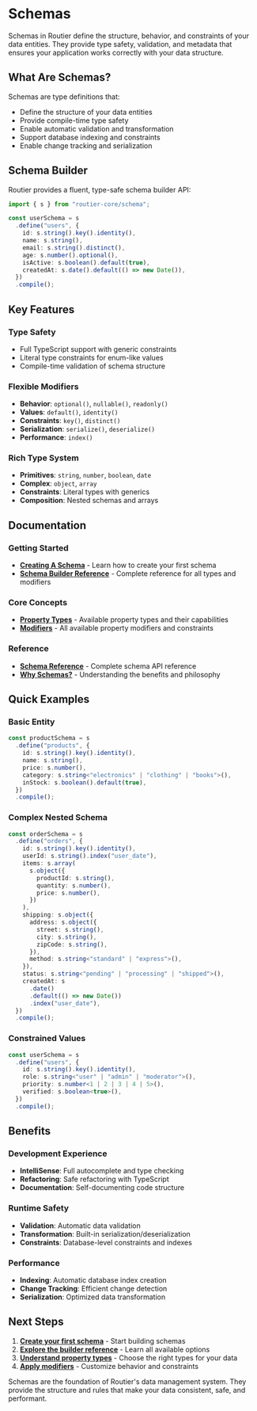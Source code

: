# Schemas

Schemas in Routier define the structure, behavior, and constraints of your data entities. They provide type safety, validation, and metadata that ensures your application works correctly with your data structure.

## What Are Schemas?

Schemas are type definitions that:

- Define the structure of your data entities
- Provide compile-time type safety
- Enable automatic validation and transformation
- Support database indexing and constraints
- Enable change tracking and serialization

## Schema Builder

Routier provides a fluent, type-safe schema builder API:

```typescript
import { s } from "routier-core/schema";

const userSchema = s
  .define("users", {
    id: s.string().key().identity(),
    name: s.string(),
    email: s.string().distinct(),
    age: s.number().optional(),
    isActive: s.boolean().default(true),
    createdAt: s.date().default(() => new Date()),
  })
  .compile();
```

## Key Features

### Type Safety

- Full TypeScript support with generic constraints
- Literal type constraints for enum-like values
- Compile-time validation of schema structure

### Flexible Modifiers

- **Behavior**: `optional()`, `nullable()`, `readonly()`
- **Values**: `default()`, `identity()`
- **Constraints**: `key()`, `distinct()`
- **Serialization**: `serialize()`, `deserialize()`
- **Performance**: `index()`

### Rich Type System

- **Primitives**: `string`, `number`, `boolean`, `date`
- **Complex**: `object`, `array`
- **Constraints**: Literal types with generics
- **Composition**: Nested schemas and arrays

## Documentation

### Getting Started

- **[Creating A Schema](creating-a-schema.md)** - Learn how to create your first schema
- **[Schema Builder Reference](schema-builder-reference.md)** - Complete reference for all types and modifiers

### Core Concepts

- **[Property Types](property-types/README.md)** - Available property types and their capabilities
- **[Modifiers](modifiers/README.md)** - All available property modifiers and constraints

### Reference

- **[Schema Reference](reference.md)** - Complete schema API reference
- **[Why Schemas?](why-schemas.md)** - Understanding the benefits and philosophy

## Quick Examples

### Basic Entity

```typescript
const productSchema = s
  .define("products", {
    id: s.string().key().identity(),
    name: s.string(),
    price: s.number(),
    category: s.string<"electronics" | "clothing" | "books">(),
    inStock: s.boolean().default(true),
  })
  .compile();
```

### Complex Nested Schema

```typescript
const orderSchema = s
  .define("orders", {
    id: s.string().key().identity(),
    userId: s.string().index("user_date"),
    items: s.array(
      s.object({
        productId: s.string(),
        quantity: s.number(),
        price: s.number(),
      })
    ),
    shipping: s.object({
      address: s.object({
        street: s.string(),
        city: s.string(),
        zipCode: s.string(),
      }),
      method: s.string<"standard" | "express">(),
    }),
    status: s.string<"pending" | "processing" | "shipped">(),
    createdAt: s
      .date()
      .default(() => new Date())
      .index("user_date"),
  })
  .compile();
```

### Constrained Values

```typescript
const userSchema = s
  .define("users", {
    id: s.string().key().identity(),
    role: s.string<"user" | "admin" | "moderator">(),
    priority: s.number<1 | 2 | 3 | 4 | 5>(),
    verified: s.boolean<true>(),
  })
  .compile();
```

## Benefits

### Development Experience

- **IntelliSense**: Full autocomplete and type checking
- **Refactoring**: Safe refactoring with TypeScript
- **Documentation**: Self-documenting code structure

### Runtime Safety

- **Validation**: Automatic data validation
- **Transformation**: Built-in serialization/deserialization
- **Constraints**: Database-level constraints and indexes

### Performance

- **Indexing**: Automatic database index creation
- **Change Tracking**: Efficient change detection
- **Serialization**: Optimized data transformation

## Next Steps

1. **[Create your first schema](creating-a-schema.md)** - Start building schemas
2. **[Explore the builder reference](schema-builder-reference.md)** - Learn all available options
3. **[Understand property types](property-types/README.md)** - Choose the right types for your data
4. **[Apply modifiers](modifiers/README.md)** - Customize behavior and constraints

Schemas are the foundation of Routier's data management system. They provide the structure and rules that make your data consistent, safe, and performant.
